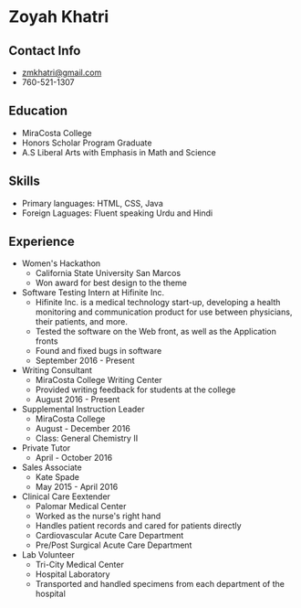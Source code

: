 # Zoyah Khatri
## Contact Info
* zmkhatri@gmail.com
* 760-521-1307

## Education
* MiraCosta College
* Honors Scholar Program Graduate
* A.S Liberal Arts with Emphasis in Math and Science

## Skills
* Primary languages: HTML, CSS, Java
* Foreign Laguages: Fluent speaking Urdu and Hindi

## Experience
* Women's Hackathon
  * California State University San Marcos
  * Won award for best design to the theme
* Software Testing Intern at Hifinite Inc.
  * Hifinite Inc. is a medical technology start-up, developing a health monitoring and communication product for use between physicians, their patients, and more.
  * Tested the software on the Web front, as well as the Application fronts
  * Found and fixed bugs in software
  * September 2016 - Present
* Writing Consultant
  * MiraCosta College Writing Center 
  * Provided writing feedback for students at the college
  * August 2016 - Present
* Supplemental Instruction Leader
  * MiraCosta College
  * August - December 2016
  * Class: General Chemistry II
* Private Tutor
  * April - October 2016
* Sales Associate
  * Kate Spade
  * May 2015 - April 2016
* Clinical Care Eextender
  * Palomar Medical Center
  * Worked as the nurse's right hand
  * Handles patient records and cared for patients directly
  * Cardiovascular Acute Care Department
  * Pre/Post Surgical Acute Care Department
* Lab Volunteer
  * Tri-City Medical Center
  * Hospital Laboratory
  * Transported and handled specimens from each department of the hospital
